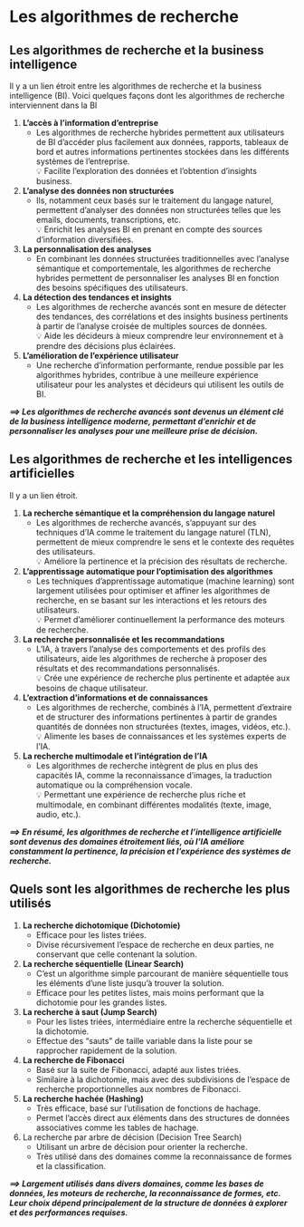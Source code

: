 # **Les algorithmes de recherche**
## **Les algorithmes de recherche et la business intelligence**
Il y a un lien étroit entre les algorithmes de recherche et la business intelligence (BI). Voici quelques façons dont les algorithmes de recherche interviennent dans la BI
1. **L’accès à l’information d’entreprise**
    * Les algorithmes de recherche hybrides permettent aux utilisateurs de BI d’accéder plus facilement aux données, rapports, tableaux de bord et autres informations pertinentes stockées dans les différents systèmes de l’entreprise.  
    💡 Facilite l’exploration des données et l’obtention d’insights business.
1. **L’analyse des données non structurées**
    * Ils, notamment ceux basés sur le traitement du langage naturel, permettent d’analyser des données non structurées telles que les emails, documents, transcriptions, etc.  
    💡 Enrichit les analyses BI en prenant en compte des sources d’information diversifiées.
1. **La personnalisation des analyses**
    * En combinant les données structurées traditionnelles avec l’analyse sémantique et comportementale, les algorithmes de recherche hybrides permettent de personnaliser les analyses BI en fonction des besoins spécifiques des utilisateurs.
1. **La détection des tendances et insights**
    * Les algorithmes de recherche avancés sont en mesure de détecter des tendances, des corrélations et des insights business pertinents à partir de l’analyse croisée de multiples sources de données.  
    💡 Aide les décideurs à mieux comprendre leur environnement et à prendre des décisions plus éclairées.
1. **L’amélioration de l’expérience utilisateur**
    * Une recherche d’information performante, rendue possible par les algorithmes hybrides, contribue à une meilleure expérience utilisateur pour les analystes et décideurs qui utilisent les outils de BI.

_**⟹ Les algorithmes de recherche avancés sont devenus un élément clé de la business intelligence moderne, permettant d’enrichir et de personnaliser les analyses pour une meilleure prise de décision.**_
## **Les algorithmes de recherche et les intelligences artificielles**
Il y a un lien étroit.
1. **La recherche sémantique et la compréhension du langage naturel**
    * Les algorithmes de recherche avancés, s’appuyant sur des techniques d’IA comme le traitement du langage naturel (TLN), permettent de mieux comprendre le sens et le contexte des requêtes des utilisateurs.  
    💡 Améliore la pertinence et la précision des résultats de recherche.
1. **L’apprentissage automatique pour l’optimisation des algorithmes**
    * Les techniques d’apprentissage automatique (machine learning) sont largement utilisées pour optimiser et affiner les algorithmes de recherche, en se basant sur les interactions et les retours des utilisateurs.  
    💡 Permet d’améliorer continuellement la performance des moteurs de recherche.
1. **La recherche personnalisée et les recommandations**
    * L’IA, à travers l’analyse des comportements et des profils des utilisateurs, aide les algorithmes de recherche à proposer des résultats et des recommandations personnalisés.  
    💡 Crée une expérience de recherche plus pertinente et adaptée aux besoins de chaque utilisateur.
1. **L’extraction d’informations et de connaissances**
    * Les algorithmes de recherche, combinés à l’IA, permettent d’extraire et de structurer des informations pertinentes à partir de grandes quantités de données non structurées (textes, images, vidéos, etc.).  
    💡 Alimente les bases de connaissances et les systèmes experts de l’IA.
1. **La recherche multimodale et l’intégration de l’IA**
    * Les algorithmes de recherche intègrent de plus en plus des capacités IA, comme la reconnaissance d’images, la traduction automatique ou la compréhension vocale.  
    💡 Permettant une expérience de recherche plus riche et multimodale, en combinant différentes modalités (texte, image, audio, etc.).

_**⟹ En résumé, les algorithmes de recherche et l’intelligence artificielle sont devenus des domaines étroitement liés, où l’IA améliore constamment la pertinence, la précision et l’expérience des systèmes de recherche.**_
## **Quels sont les algorithmes de recherche les plus utilisés**
1. **La recherche dichotomique (Dichotomie)**
    * Efficace pour les listes triées.
    * Divise récursivement l’espace de recherche en deux parties, ne conservant que celle contenant la solution.
1. **La recherche séquentielle (Linear Search)**
    * C’est un algorithme simple parcourant de manière séquentielle tous les éléments d’une liste jusqu’à trouver la solution.
    * Efficace pour les petites listes, mais moins performant que la dichotomie pour les grandes listes.
1. **La recherche à saut (Jump Search)**
    * Pour les listes triées, intermédiaire entre la recherche séquentielle et la dichotomie.
    * Effectue des “sauts” de taille variable dans la liste pour se rapprocher rapidement de la solution.
1. **La recherche de Fibonacci**
    * Basé sur la suite de Fibonacci, adapté aux listes triées.
    * Similaire à la dichotomie, mais avec des subdivisions de l’espace de recherche proportionnelles aux nombres de Fibonacci.
1. **La recherche hachée (Hashing)**
    * Très efficace, basé sur l’utilisation de fonctions de hachage.
    * Permet l’accès direct aux éléments dans des structures de données associatives comme les tables de hachage.
1. La recherche par arbre de décision (Decision Tree Search)
    * Utilisant un arbre de décision pour orienter la recherche.
    * Très utilisé dans des domaines comme la reconnaissance de formes et la classification.

_**⟹ Largement utilisés dans divers domaines, comme les bases de données, les moteurs de recherche, la reconnaissance de formes, etc. Leur choix dépend principalement de la structure de données à explorer et des performances requises.**_